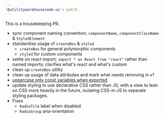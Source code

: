 ```yaml
---
'@utilitywarehouse/web-ui': patch
---
```


This is a housekeeping PR.

- sync component naming convention; `componentName`, `componentClassName` & `StyledElement`
- standardise usage of `createBox` & `styled`
  - `createBox` for general polymorphic components
  - `styled` for custom components
- settle on react import; `import * as React from "react"` rather than named imports; clarifies what's react and what's custom
- clean up `createBox` utility
- clean up usage of data attributes and mark what needs removing in v1
- [uppercase only const variables when exported](https://github.com/airbnb/javascript/#naming--uppercase)
- update styling to use declarative CSS rather than JS; with a view to lean on CSS more heavily in the future, isolating CSS-in-JS to separate styling packages.
- Fixes
  - `RadioTile` label when disabled
  - `RadioGroup` aria-orientation

